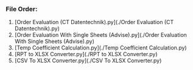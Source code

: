 ### File Order:
1. [Order Evaluation (CT Datentechnik).py](./Order Evaluation (CT Datentechnik).py)
2. [Order Evaluation With Single Sheets (Advise).py](./Order Evaluation With Single Sheets (Advise).py)
3. [Temp Coefficient Calculation.py](./Temp Coefficient Calculation.py)
4. [RPT to XLSX Converter.py](./RPT to XLSX Converter.py)
5. [CSV To XLSX Converter.py](./CSV To XLSX Converter.py)
